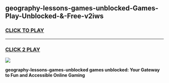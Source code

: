
## geography-lessons-games-unblocked-Games-Play-Unblocked-&-Free-v2iws
<h3>
<a href="https://premium76.site?title=geography-lessons-games-unblocked&ref=24A">CLICK TO PLAY</a></h3>
<hr>

<h3>
<a href="https://premium76.site?title=geography-lessons-games-unblocked&ref=24A">CLICK 2 PLAY</a>
  
</h3>

<a href="https://premium76.site?title=geography-lessons-games-unblocked&ref=24A"><img src="https://clearcache.store/games.png"></a>


**geography-lessons-games-unblocked games unblocked: Your Gateway to Fun and Accessible Online Gaming**
